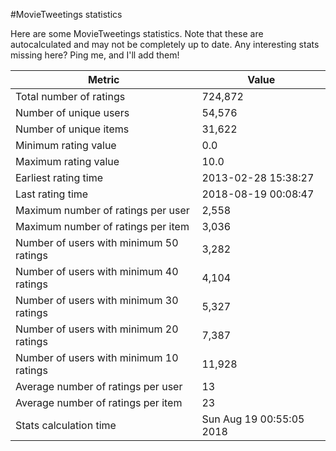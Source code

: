 #MovieTweetings statistics

Here are some MovieTweetings statistics. Note that these are autocalculated and may not be completely up to date. Any interesting stats missing here? Ping me, and I'll add them!

Metric | Value
--- | ---
Total number of ratings                 | 724,872
Number of unique users                  | 54,576
Number of unique items                  | 31,622
Minimum rating value                    | 0.0
Maximum rating value                    | 10.0
Earliest rating time                    | 2013-02-28 15:38:27
Last rating time                        | 2018-08-19 00:08:47
Maximum number of ratings per user      | 2,558
Maximum number of ratings per item      | 3,036
Number of users with minimum 50 ratings | 3,282
Number of users with minimum 40 ratings | 4,104
Number of users with minimum 30 ratings | 5,327
Number of users with minimum 20 ratings | 7,387
Number of users with minimum 10 ratings | 11,928
Average number of ratings per user      | 13
Average number of ratings per item      | 23
Stats calculation time                  | Sun Aug 19 00:55:05 2018

